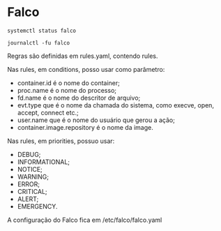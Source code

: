 # Falco

```shell
systemctl status falco

journalctl -fu falco

```

Regras são definidas em rules.yaml, contendo rules.

Nas rules, em conditions, posso usar como parâmetro:

- container.id é o nome do container;
- proc.name é o nome do processo;
- fd.name é o nome do descritor de arquivo;
- evt.type que é o nome da chamada do sistema, como execve, open, accept, connect etc.;
- user.name que é o nome do usuário que gerou a ação;
- container.image.repository é o nome da image.

Nas rules, em priorities, possuo usar:

- DEBUG;
- INFORMATIONAL;
- NOTICE;
- WARNING;
- ERROR;
- CRITICAL;
- ALERT;
- EMERGENCY.

A configuração do Falco fica em /etc/falco/falco.yaml


